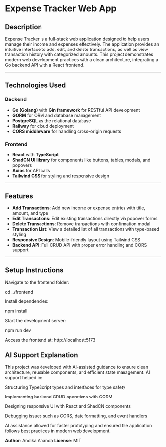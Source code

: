 # Expense Tracker Web App

## Description
Expense Tracker is a full-stack web application designed to help users manage their income and expenses effectively. The application provides an intuitive interface to add, edit, and delete transactions, as well as view transaction history with categorized amounts. This project demonstrates modern web development practices with a clean architecture, integrating a Go backend API with a React frontend.

---

## Technologies Used

### Backend
- **Go (Golang)** with **Gin framework** for RESTful API development  
- **GORM** for ORM and database management  
- **PostgreSQL** as the relational database  
- **Railway** for cloud deployment  
- **CORS middleware** for handling cross-origin requests  

### Frontend
- **React** with **TypeScript**  
- **ShadCN UI library** for components like buttons, tables, modals, and popovers  
- **Axios** for API calls  
- **Tailwind CSS** for styling and responsive design  

---

## Features
- **Add Transactions**: Add new income or expense entries with title, amount, and type  
- **Edit Transactions**: Edit existing transactions directly via popover forms  
- **Delete Transactions**: Remove transactions with confirmation modal  
- **Transaction List**: View a detailed list of all transactions with type-based styling  
- **Responsive Design**: Mobile-friendly layout using Tailwind CSS  
- **Backend API**: Full CRUD API with proper error handling and CORS support  

---

## Setup Instructions

Navigate to the frontend folder:

cd ../frontend


Install dependencies:

npm install


Start the development server:

npm run dev


Access the frontend at: http://localhost:5173

## AI Support Explanation

This project was developed with AI-assisted guidance to ensure clean architecture, reusable components, and efficient state management. AI support helped in:

Structuring TypeScript types and interfaces for type safety

Implementing backend CRUD operations with GORM

Designing responsive UI with React and ShadCN components

Debugging issues such as CORS, date formatting, and event handlers

AI assistance allowed for faster prototyping and ensured the application follows best practices in modern web development.

**Author**: Andika Ananda
**License**: MIT